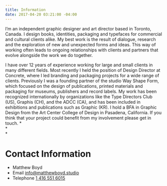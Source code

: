 ```yaml
---
title: Information
date: 2017-04-20 03:21:00 -04:00
---
```


I’m an independent graphic designer and art director based in Toronto, Canada. I design books, identities, packaging and typefaces for commercial and cultural clients alike. My best work is the result of dialogue, research and the exploration of new and unexpected forms and ideas. This way of working often leads to ongoing relationships with clients and partners that evolve alongside the work we do together.

I have over 12 years of experience working for large and small clients in many different fields. Most recently I held the position of Design Director at Concrete, where I led branding and packaging projects for a wide range of clients. Previously I was a founding partner of the studio Way Shape Form, which focused on the design of publications, printed materials and packaging for museums, publishers and record labels. My work has been recognized internationally by organizations like the Type Directors Club (US), Graphis (CH), and the ADCC (CA), and has been included in exhibitions and publications such as Graphic (KR). I hold a BFA in Graphic Design from the Art Center College of Design in Pasadena, California. If you think that your project could benefit from my involvement please get in touch.
*  
*  
*  
# Contact Information

* Matthew Boyd
* Email [info@matthewboyd.studio](mailto:info@matthewboyd.studio)
* Telephone [1 416 551 6015](tel:14165516015)